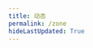 ```yaml
---
title: 动态
permalink: /zone
hideLastUpdated: True
---
```


<template>
    <div>
      <div class="my-head">
        <!-- <h3 class="my-head__title">动态</h3> -->
        <img class="my-head__svg" :src="$withBase('/ills/zone-bg.svg')" type="image/svg+xml" draggable="false"/>
      </div>
      <div class="my-input">
        <div class="my-input__content">
          <el-input
            type="textarea"
            :autosize="{ minRows: 2, maxRows: 4}"
            placeholder="吐槽一下吧( •̀ ω •́ )✧"
            v-model="newMsg.msg">
          </el-input>
        </div>
        <div class="my-input__select">
          <el-select v-model="newMsg.status" placeholder="😋">
            <el-option
              v-for="item in options"
              :key="item"
              :label="item"
              :value="item">
            </el-option>
          </el-select>
        </div>
        <div class="my-input__btn">
          <el-button @click="submit">发布 🚀</el-button>
        </div>
      </div>
      <loading v-if='loading'></loading>
      <div v-else class="my-msgs-container">
        <div class="my-msg" v-for="(msg, ind) in topMsgs">
          <div class="my-msg__head">
              <span class="my-msg__status">{{ msg.status }}</span>
              <span class="my-msg__date" @click="delMsg(ind)">{{ msg.formatDay }}</span>
              <div class="btn-love" :class="{'love-active': msg.active}" @click="love(ind)"></div>
          </div>
          <div class="my-msg__body">
              <p class="my-msg__msg">{{ msg.msg }}</P>
          </div>  
        </div>
        <div @click="loadMore" class="page-guide-btn" v-show="showBtn">
        <div ref="btn">加载更多</div>
      </div>
    </div>
    </div>
</template>

<script>
import axios from 'axios'
import Loading from '@theme/user-components/Loading.vue'
export default {
  components: { Loading },
  data() {
    return {
      loading: true,
      count: 0, // 记录点击的次数
      step: 20, // 每一页显示的动态条数
      page: 1, // 显示的页数
      showBtn: false, // 控制是否显示加载按钮，当全部加载出来的时候消失
      newMsg: {
        date: '',
        msg: '',
        status: ''
      }, // 新动态的格式
      msgs: [], // 存从服务器获得的动态
      options: ['😂', '🥰', '😒', '😡', '🙄', '😁', '😭', '😵' ],
    } 
  },

  computed: {
    topMsgs() {
      this.showBtn =  this.page * this.step < this.msgs.length
      return this.getTopKMsgs(this.page * this.step)
    }
  },

  methods: {
    love(ind) {
      this.msgs[ind].active = true
      this.$message('英雄所见略同！')
    },
    getMsgs() {
      axios.get('https://www.xerrors.fun:8001/api/zone/getData')
      .then(res=>{
        // console.log(res);
        for (var item of res.data.data) {
          item.date = new Date(Date.parse(item.date))
          // ! 暂时本地保存骗一骗
          item.active = false
        }
        this.msgs = res.data.data;
        this.loading = false
      })
      .catch(function (error) {
        console.log(error);
      })
    },

    uploadMsg(data) {
      axios({
        method: 'post',
        url: 'https://www.xerrors.fun:8001/api/zone/upload',
        data: data
      }).then(res=>{
        // console.log(res)
        // 本地改变数据
        if (res.data.code != 200 ) {
          this.$message.error(res.data.message);
        } else {
          this.msgs.splice(0, 0, data.data);
        }
      })
      .catch(function (error) {
        console.log(error);
      })
    },

    delMsg(ind) {
      if (this.count < 10) {
        this.count += 1
        return
      }

      this.$prompt('先告诉我口令是啥 😇', '提示', {
          confirmButtonText: 'Yaeh',
          cancelButtonText: 'Nope',
          inputPattern: /^[A-Za-z0-9]{5,13}$/,
          inputErrorMessage: '口令格式不正确😕'
        }).then(({ value }) => {
          // 创建临时变量
          var temp = {
            data: ind,
            token: value
          }
          // 发起 axios 请求
          axios({
            method: 'post',
            url: 'https://www.xerrors.fun:8001/api/zone/delete',
            data: temp
          }).then(res=>{
            // 本地改变数据
            if (res.data.code != 200 ) {
              this.$message.error(res.data.message);
            } else {
              this.msgs.splice(ind, 1);
            }
          })
          .catch(function (error) {
            console.log(error);
          })
        }).catch(() => {
          this.$message({
            type: 'info',
            message: '🥱不告诉算了。。。'
          });       
        });
      this.count = 0;
    },

    getTopKMsgs(num) {
      return this.msgs
        .map(msg => {
          return {
            ...msg,
            submitTime: (new Date(msg.date)).getTime(),
            formatDay: this.formatDate(new Date(msg.date))
          }
        })
        .sort((a, b) => b.submitTime - a.submitTime)
        .slice(0, num)
    },

    formatDate(date) {
      if (!(date instanceof Date)) {
        return 
      }

      return `${date.getFullYear()} 年 ${date.getMonth() + 1} 月 ${date.getDate()} 日`
    },

    loadMore() {
      this.page += 1
    },

    submit() { 
      if (!this.newMsg.msg || !this.newMsg.status) {
        this.$message.error('🤔状态或者内容不能为空哦~');
        return
      }
      this.$prompt('先告诉我 Token 是啥😇', '提示', {
          confirmButtonText: 'Yaeh',
          cancelButtonText: 'Nope',
          inputPattern: /^[A-Za-z0-9]{5,13}$/,
          inputErrorMessage: 'Token 格式不正确😕'
        }).then(({ value }) => {
          // 创建临时变量
          var temp = {
            data: {
              date: new Date(),
              msg: this.newMsg.msg,
              status: this.newMsg.status,
              // status: 'happy',
            },
            token: value
          }
          // 发起 axios 请求
          this.uploadMsg(temp)

          // 消息清空
          this.newMsg.msg = ''
          this.newMsg.status = ''
        }).catch(() => {
          this.$message({
            type: 'info',
            message: '🥱不告诉算了。。。'
          });       
        });
    }
  },

  mounted() {
    this.getMsgs();
  }
}
</script>

<style lang="stylus" scoped>
.my-head
  width 100%
  // border 1px solid #d1d5da 
  // display flex
  // justify-content space-between

  &__svg
    height 15rem
    margin 1rem auto
    display block

.my-input
  margin-bottom 2rem
  border-radius 3px

  &__content
    width 100%
    margin-bottom 1rem

  &__select
    width 4.5rem
    display inline-block
  &__btn
    display inline-block
    float right

temp-color=var(--bg-color)
.my-msgs-container
  width 100%
  position relative
  &::before
    content: '';
    width: 2px;
    height: 100%;
    background: temp-color;
    position: absolute;

  .my-msg
    margin-bottom 2.5rem
    border-radius 3px
    padding-left 2rem
    &::before
      z-index: 3;
      content: '';
      position: absolute;
      left: -6px;
      background: #797777;
      height: 10px;
      margin-top: 11px;
      border-radius: 100%;
      width: 10px;
      border: 2px solid white;

    &__head
      position relative
      padding 0.5rem
      background-color temp-color
      &::before
        position: absolute;
        right: 100%;
        content: "";
        width: 0;
        height: 0;
        border-style: solid;
        border-width: 10px 18px 10px 0;
        border-width: 10px 15px 10px 0;
        border-color: transparent temp-color transparent transparent;
    &__body
      border 1px solid temp-color
      letter-spacing 1px
      padding 0 1rem

    &__status
      margin 0 0.5rem

    &__date
      margin 0 0.5rem
      font-weight 500

.btn-love {
  position: absolute;
  right: 0;
  top: -10px;
  display: inline-block;
  background: url(https://xerrors.oss-cn-shanghai.aliyuncs.com/blog/20200222/xHqDqd9ROBhI.png) 0 0 no-repeat;
  background-size: 2900%;
  height: 60px;
  cursor: pointer;
  width: 60px;
}

.btn-love.love-active{
  -webkit-animation: heart-burst steps(28) 0.8s 1 both;
          animation: heart-burst steps(28) 0.8s 1 both;
}

@-webkit-keyframes heart-burst {
  0% {
    background-position: left;
  }
  100% {
    background-position: right;
  }
}

@keyframes heart-burst {
  0% {
    background-position: left;
  }
  100% {
    background-position: right;
  }
}
</style>

<style lang="stylus">
.el-textarea__inner, .el-input__inner, .el-button {
  background-color: inherit
  border: 1px solid var(--border-color)
  color var(--primary-text)
}

.el-textarea__inner:hover, .el-input__inner:hover, .el-button:hover {
  /* border: 1px solid darken(var(--border-color), 10%) */
  border: 1px solid var(--border-color)
}

.el-textarea_inner:focus {
  outline: -webkit-focus-ring-color auto 1px;
}

.el-button:hover {
  /* background-color: darken(var(--card-color), 25%); */
  background-color: var(--card-color)
  color: var(--secondary-text);
}

.el-popper {
  background: var(--card-color);
  border: 1px solid var(--bg-color);
}

.el-select-dropdown__item.hover, .el-select-dropdown__item:hover {
  background: var(--card-color)
  /* background: darken(var(--card-color), 20%); */
}

.el-message-box__wrapper {
  background: rgba(0,0,0,0.9);
}
</style>